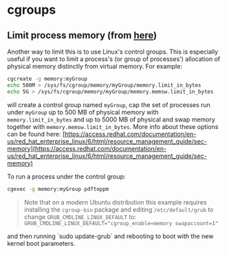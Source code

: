 # cgroups

## Limit process memory (from [here](https://unix.stackexchange.com/questions/44985/limit-memory-usage-for-a-single-linux-process))

Another way to limit this is to use Linux's control groups. This is especially useful if you want to limit a process's (or group of processes') allocation of physical memory distinctly from virtual memory. For example:

```bash
cgcreate -g memory:myGroup
echo 500M > /sys/fs/cgroup/memory/myGroup/memory.limit_in_bytes
echo 5G > /sys/fs/cgroup/memory/myGroup/memory.memsw.limit_in_bytes
```
will create a control group named `myGroup`, cap the set of processes run under `myGroup` up to 500 MB of physical memory with `memory.limit_in_bytes` and up to 5000 MB of physical and swap memory together with `memory.memsw.limit_in_bytes`. More info about these options can be found here: [https://access.redhat.com/documentation/en-us/red_hat_enterprise_linux/6/html/resource_management_guide/sec-memory](https://access.redhat.com/documentation/en-us/red_hat_enterprise_linux/6/html/resource_management_guide/sec-memory)

To run a process under the control group:

```bash
cgexec -g memory:myGroup pdftoppm
```
> Note that on a modern Ubuntu distribution this example requires installing the `cgroup-bin` package and editing `/etc/default/grub` to change `GRUB_CMDLINE_LINUX_DEFAULT` to: `GRUB_CMDLINE_LINUX_DEFAULT="cgroup_enable=memory swapaccount=1"`

</div></div>and then running `sudo update-grub` and rebooting to boot with the new kernel boot parameters.
